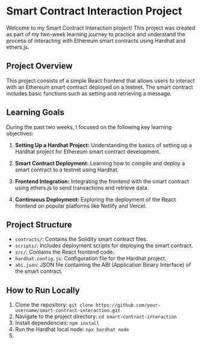 # Smart Contract Interaction Project

Welcome to my Smart Contract Interaction project! This project was created as part of my two-week learning journey to practice and understand the process of interacting with Ethereum smart contracts using Hardhat and ethers.js.

## Project Overview

This project consists of a simple React frontend that allows users to interact with an Ethereum smart contract deployed on a testnet. The smart contract includes basic functions such as setting and retrieving a message.

## Learning Goals

During the past two weeks, I focused on the following key learning objectives:

1. **Setting Up a Hardhat Project:** Understanding the basics of setting up a Hardhat project for Ethereum smart contract development.

2. **Smart Contract Deployment:** Learning how to compile and deploy a smart contract to a testnet using Hardhat.

3. **Frontend Integration:** Integrating the frontend with the smart contract using ethers.js to send transactions and retrieve data.

4. **Continuous Deployment:** Exploring the deployment of the React frontend on popular platforms like Netlify and Vercel.

## Project Structure

- `contracts/`: Contains the Solidity smart contract files.
- `scripts/`: Includes deployment scripts for deploying the smart contract.
- `src/`: Contains the React frontend code.
- `hardhat.config.js`: Configuration file for the Hardhat project.
- `abi.json`: JSON file containing the ABI (Application Binary Interface) of the smart contract.

## How to Run Locally

1. Clone the repository: `git clone https://github.com/your-username/smart-contract-interaction.git`
2. Navigate to the project directory: `cd smart-contract-interaction`
3. Install dependencies: `npm install`
4. Run the Hardhat local node: `npx hardhat node`
5.
